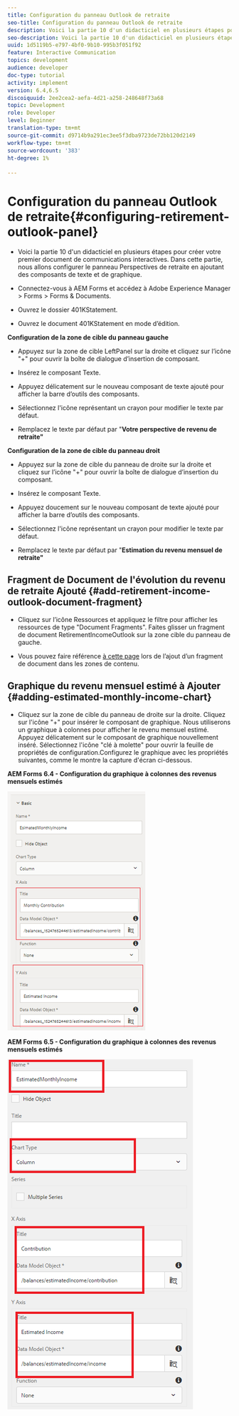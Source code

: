 ```yaml
---
title: Configuration du panneau Outlook de retraite
seo-title: Configuration du panneau Outlook de retraite
description: Voici la partie 10 d'un didacticiel en plusieurs étapes pour créer votre premier document de communications interactives. Dans cette partie, nous allons configurer le panneau Perspectives de retraite en ajoutant des composants de texte et de graphique.
seo-description: Voici la partie 10 d'un didacticiel en plusieurs étapes pour créer votre premier document de communications interactives. Dans cette partie, nous allons configurer le panneau Perspectives de retraite en ajoutant des composants de texte et de graphique.
uuid: 1d5119b5-e797-4bf0-9b10-995b3f051f92
feature: Interactive Communication
topics: development
audience: developer
doc-type: tutorial
activity: implement
version: 6.4,6.5
discoiquuid: 2ee2cea2-aefa-4d21-a258-248648f73a68
topic: Development
role: Developer
level: Beginner
translation-type: tm+mt
source-git-commit: d9714b9a291ec3ee5f3dba9723de72bb120d2149
workflow-type: tm+mt
source-wordcount: '383'
ht-degree: 1%

---
```



# Configuration du panneau Outlook de retraite{#configuring-retirement-outlook-panel}

* Voici la partie 10 d&#39;un didacticiel en plusieurs étapes pour créer votre premier document de communications interactives. Dans cette partie, nous allons configurer le panneau Perspectives de retraite en ajoutant des composants de texte et de graphique.

* Connectez-vous à AEM Forms et accédez à Adobe Experience Manager > Forms > Forms &amp; Documents.

* Ouvrez le dossier 401KStatement.

* Ouvrez le document 401KStatement en mode d’édition.

**Configuration de la zone de cible du panneau gauche**

* Appuyez sur la zone de cible LeftPanel sur la droite et cliquez sur l’icône &quot;+&quot; pour ouvrir la boîte de dialogue d’insertion de composant.

* Insérez le composant Texte.

* Appuyez délicatement sur le nouveau composant de texte ajouté pour afficher la barre d’outils des composants.

* Sélectionnez l&#39;icône représentant un crayon pour modifier le texte par défaut.

* Remplacez le texte par défaut par &quot;**Votre perspective de revenu de retraite&quot;**

**Configuration de la zone de cible du panneau droit**

* Appuyez sur la zone de cible du panneau de droite sur la droite et cliquez sur l’icône &quot;+&quot; pour ouvrir la boîte de dialogue d’insertion du composant.

* Insérez le composant Texte.

* Appuyez doucement sur le nouveau composant de texte ajouté pour afficher la barre d’outils des composants.

* Sélectionnez l&#39;icône représentant un crayon pour modifier le texte par défaut.

* Remplacez le texte par défaut par &quot;**Estimation du revenu mensuel de retraite&quot;**

## Fragment de Document de l&#39;évolution du revenu de retraite Ajouté {#add-retirement-income-outlook-document-fragment}

* Cliquez sur l’icône Ressources et appliquez le filtre pour afficher les ressources de type &quot;Document Fragments&quot;. Faites glisser un fragment de document RetirementIncomeOutlook sur la zone cible du panneau de gauche.

* Vous pouvez faire référence [à cette page](https://helpx.adobe.com/experience-manager/kt/forms/using/interactive-communication-web-channel-aem-forms/9.html) lors de l’ajout d’un fragment de document dans les zones de contenu.

## Graphique du revenu mensuel estimé à Ajouter {#adding-estimated-monthly-income-chart}

* Cliquez sur la zone de cible du panneau de droite sur la droite. Cliquez sur l&#39;icône &quot;+&quot; pour insérer le composant de graphique. Nous utiliserons un graphique à colonnes pour afficher le revenu mensuel estimé. Appuyez délicatement sur le composant de graphique nouvellement inséré. Sélectionnez l&#39;icône &quot;clé à molette&quot; pour ouvrir la feuille de propriétés de configuration.Configurez le graphique avec les propriétés suivantes, comme le montre la capture d&#39;écran ci-dessous.

**AEM Forms 6.4 - Configuration du graphique à colonnes des revenus mensuels estimés**

![form64](assets/estimatedmonthlyincomechart.png)

**AEM Forms 6.5 - Configuration du graphique à colonnes des revenus mensuels estimés**

![forms65](assets/estimatedmonthlyincomechart65.PNG)




